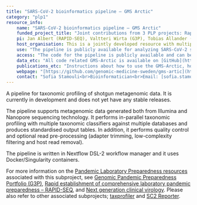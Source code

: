 ```yaml
---
title: "SARS-CoV-2 bioinformatics pipeline – GMS Arctic"
category: "plp1"
resource_info:
    name: "SARS-CoV-2 bioinformatics pipeline – GMS Arctic"
    funded_project_title: "Joint contributions from 3 PLP projects: Rapid establishment of comprehensive laboratory pandemic preparedness – RAPID-SEQ (PLP1 capability), Genomic Pandemic Preparedness Portfolio (G3P) (PLP1 capability), and Next generation clinical virology (PLP TDP project)."
    pi: Jan Albert (RAPID-SEQ), Valtteri Wirta (G3P), Tobias Allander (Next generation clinical virology)
    host_organisation: This is a jointly developed resource with multiple contributers; Karolinska Institutet, Karolinska University Hospital, Region Östergötland, SciLifeLab, Genomics Medicine Sweden.
    use: "The pipeline is publicly available for analyzing SARS-CoV-2 samples generated on various sequencing platforms. This includes short read data, such as Illumina sequence data, as well as long read data from Nanopore sequencing."
    access: "The code for the pipeline is publicly available and can be utilized free of charge."
    data_etc: "All code related GMS-Arctic is available on [GitHub](https://github.com/genomic-medicine-sweden/gms-artic)."
    publications_etc: "Instructions about how to use the GMS-Arctic, how to set it up, and requirements are available on [GitHub](https://github.com/genomic-medicine-sweden/gms-artic/blob/master/README.md)."
    webpage: "[https://github.com/genomic-medicine-sweden/gms-artic](https://github.com/genomic-medicine-sweden/gms-artic)"
    contact: "Sofia Stamouli<br>Bioinformatician<br>Email: [sofia.stamouli@scilifelab.se](mailto:sofia.stamouli@scilifelab.se)"
---
```


A pipeline for taxonomic profiling of shotgun metagenomic data. It is currently in development and does not yet have any stable releases.

The pipeline supports metagenomic data generated both from Illumina and Nanopore sequencing technology. It performs in-parallel taxonomic profiling with multiple taxonomic classifiers against multiple databases and produces standardised output tables. In addition, it performs quality control and optional read pre-processing (adapter trimming, low-complexity filtering and host read removal).

The pipeline is written in Nextflow DSL-2 workflow manager and it uses Docker/Singularity containers.

For more information on the [Pandemic Laboratory Preparedness resources](/resources/) associated with this subproject, see [Genomic Pandemic Preparedness Portfolio (G3P)](/resources/g3p/), [Rapid establishment of comprehensive laboratory pandemic preparedness – RAPID-SEQ](/resources/rapid-seq/), and [Next generation clinical virology](/resources/ng_clinical_virology/). Please also refer to other associated subprojects; [taxprofiler](/resources-subprojects/taxprofiler/) and [SC2 Reporter](/resources-subprojects/sc2reporter/).
